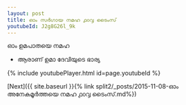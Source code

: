 ```yaml
---
layout: post
title: ഓം സർഗായ നമഹ ൧൦൮ ടൈംസ്
youtubeId: J2g8G26l_9k
---
```

 
 
 ഓം ഉമപാതയെ നമഹ 
 
 -  ആരാണ് ഉമാ ദേവിയുടെ ഭാര്യ 
 
  
 
  
 
 
 
 
 
 


{% include youtubePlayer.html id=page.youtubeId %}
 
[Next]({{ site.baseurl }}{% link  split2/_posts/2015-11-08-ഓം അനേകമൂർത്തയെ നമഹ ൧൦൮ ടൈംസ്.md%})
 
